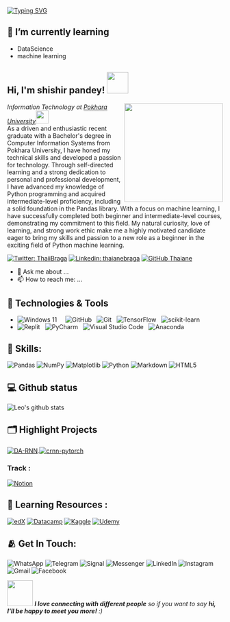 
[![Typing SVG](https://readme-typing-svg.demolab.com/?lines=hello+it's+me+shishir+pandey;I+am+quick+learner+nice+to+meet+you)](https://git.io/typing-svg)


## 🌱 I’m currently learning 
  -  DataScience 
  -  machine learning

<h2> Hi, I'm shishir pandey! <img src="https://media.giphy.com/media/mGcNjsfWAjY5AEZNw6/giphy.gif" width="50"></h2>
<img align='right' src="https://camo.githubusercontent.com/8bf6f6d78abc81fcf9c49f10649423e73ea44bc248e83aaae8759d401c829a84/68747470733a2f2f70687973696373677572756b756c2e66696c65732e776f726470726573732e636f6d2f323031392f30322f6368617261637465722d312e676966" width="230">
<p><em>Information Technology at <a href="https://pu.edu.np/">Pokhara University</a><img src="https://media.giphy.com/media/WUlplcMpOCEmTGBtBW/giphy.gif" width="30"> 
</em><br>
As a driven and enthusiastic recent graduate with a Bachelor's degree in Computer Information Systems from Pokhara University, I have honed my technical skills and developed a passion for technology. Through self-directed learning and a strong dedication to personal and professional development, I have advanced my knowledge of Python programming and acquired intermediate-level proficiency, including a solid foundation in the Pandas library. With a focus on machine learning, I have successfully completed both beginner and intermediate-level courses, demonstrating my commitment to this field. My natural curiosity, love of learning, and strong work ethic make me a highly motivated candidate eager to bring my skills and passion to a new role as a beginner in the exciting field of Python machine learning.
</p>



[![Twitter: ThaiiBraga](https://img.shields.io/twitter/follow/ThaiiBraga?style=social)](https://twitter.com/ThaiiBraga)
[![Linkedin: thaianebraga](https://img.shields.io/badge/-thaianebraga-blue?style=flat-square&logo=Linkedin&logoColor=white&link=https://www.linkedin.com/in/thaianebraga/)](https://www.linkedin.com/in/thaianebraga/)
[![GitHub Thaiane](https://img.shields.io/github/followers/thaiane?label=follow&style=social)](https://github.com/Thaiane)

- 💬 Ask me about ...
- 📫 How to reach me: ...

## 🔧 Technologies & Tools
  * ![Windows 11](https://img.shields.io/badge/Windows%2011-%230079d5.svg?style=for-the-badge&logo=Windows%2011&logoColor=white)&nbsp;&nbsp;
    &nbsp;&nbsp;![GitHub](https://img.shields.io/badge/github-%23121011.svg?style=for-the-badge&logo=github&logoColor=white)
    &nbsp;&nbsp;![Git](https://img.shields.io/badge/git-%23F05033.svg?style=for-the-badge&logo=git&logoColor=white)
    &nbsp;&nbsp;![TensorFlow](https://img.shields.io/badge/TensorFlow-%23FF6F00.svg?style=for-the-badge&logo=TensorFlow&logoColor=white)
    &nbsp;&nbsp;![scikit-learn](https://img.shields.io/badge/scikit--learn-%23F7931E.svg?style=for-the-badge&logo=scikit-learn&logoColor=white)
  * ![Replit](https://img.shields.io/badge/Replit-DD1200?style=for-the-badge&logo=Replit&logoColor=white)
    &nbsp;&nbsp;![PyCharm](https://img.shields.io/badge/pycharm-143?style=for-the-badge&logo=pycharm&logoColor=black&color=black&labelColor=green)
    &nbsp;&nbsp;![Visual Studio Code](https://img.shields.io/badge/Visual%20Studio%20Code-0078d7.svg?style=for-the-badge&logo=visual-studio-code&logoColor=white)
    &nbsp;&nbsp;![Anaconda](https://img.shields.io/badge/Anaconda-%2344A833.svg?style=for-the-badge&logo=anaconda&logoColor=white)

## 🙅 Skills:
  ![Pandas](https://img.shields.io/badge/pandas-%23150458.svg?style=for-the-badge&logo=pandas&logoColor=white)
  ![NumPy](https://img.shields.io/badge/numpy-%23013243.svg?style=for-the-badge&logo=numpy&logoColor=white)
  ![Matplotlib](https://img.shields.io/badge/Matplotlib-%23ffffff.svg?style=for-the-badge&logo=Matplotlib&logoColor=black)
  ![Python](https://img.shields.io/badge/python-3670A0?style=for-the-badge&logo=python&logoColor=ffdd54)
  ![Markdown](https://img.shields.io/badge/markdown-%23000000.svg?style=for-the-badge&logo=markdown&logoColor=white)
  ![HTML5](https://img.shields.io/badge/html5-%23E34F26.svg?style=for-the-badge&logo=html5&logoColor=white)

## 💻 Github status

   ![Leo's github stats](https://github-readme-stats.vercel.app/api?username=shishir-py&show_icons=true&theme=dracula&hide=stars,issues)
    
## 🗂️ Highlight Projects

<a href="https://github.com/shishir-py/ml-projects.git">
  <img align="center" src="https://github-readme-stats.vercel.app/api/pin/?username=shishir-py&repo=ml-projects&show_icons=true&line_height=27&title_color=6aa6f8&text_color=8a919a&icon_color=6aa6f8&bg_color=22272e" alt="DA-RNN" />
</a>

<a href="https://github.com/shishir-py/Machine-Learning.git">
  <img align="center" src="https://github-readme-stats.vercel.app/api/pin/?username=shishir-py&repo=Machine-learning&show_icons=true&line_height=27&title_color=6aa6f8&text_color=8a919a&icon_color=6aa6f8&bg_color=22272e" alt="crnn-pytorch" />
</a>


### Track :
[![Notion](https://img.shields.io/badge/Notion-%23000000.svg?style=for-the-badge&logo=notion&logoColor=white&link=https://www.notion.so/Pandu-s-Home-a2fe02b9a580420986d9bd5fc8aef2b2)](https://www.notion.so/Pandu-s-Home-a2fe02b9a580420986d9bd5fc8aef2b2)


📕 Learning Resources : 
---
   [![edX](https://img.shields.io/badge/edX-%2302262B.svg?style=for-the-badge&logo=edX&logoColor=white)](https://www.edx.org)
   [![Datacamp](https://img.shields.io/badge/Datacamp-05192D?style=for-the-badge&logo=datacamp&logoColor=03E860)](https://www.datacamp.com/)
   [![Kaggle](https://img.shields.io/badge/Kaggle-035a7d?style=for-the-badge&logo=kaggle&logoColor=white&link=https://www.kaggle.com/)](https://www.kaggle.com/)
   [![Udemy](https://img.shields.io/badge/Udemy-A435F0?style=for-the-badge&logo=Udemy&logoColor=white)](https://www.udemy.com/)
 
 
## 🫂 Get In Touch: 
  ![WhatsApp](https://img.shields.io/badge/WhatsApp-25D366?style=for-the-badge&logo=whatsapp&logoColor=white)
  ![Telegram](https://img.shields.io/badge/Telegram-2CA5E0?style=for-the-badge&logo=telegram&logoColor=white)
  ![Signal](https://img.shields.io/badge/Signal-%23039BE5.svg?style=for-the-badge&logo=Signal&logoColor=white)
  ![Messenger](https://img.shields.io/badge/Messenger-00B2FF?style=for-the-badge&logo=messenger&logoColor=white)
  ![LinkedIn](https://img.shields.io/badge/linkedin-%230077B5.svg?style=for-the-badge&logo=linkedin&logoColor=white)
  ![Instagram](https://img.shields.io/badge/Instagram-%23E4405F.svg?style=for-the-badge&logo=Instagram&logoColor=white)
  ![Gmail](https://img.shields.io/badge/Gmail-D14836?style=for-the-badge&logo=gmail&logoColor=white)
  ![Facebook](https://img.shields.io/badge/Facebook-%231877F2.svg?style=for-the-badge&logo=Facebook&logoColor=white)


<img src="https://media.giphy.com/media/LnQjpWaON8nhr21vNW/giphy.gif" width="60"> <em><b>I love connecting with different people</b> so if you want to say <b>hi, I'll be happy to meet you more!</b> :)</em>


